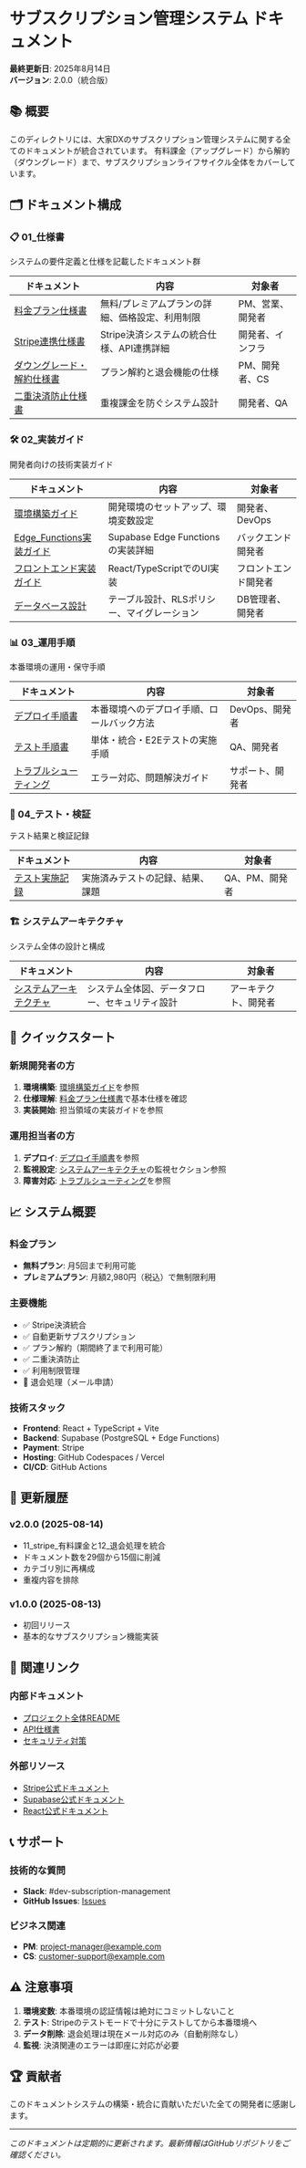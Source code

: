 # サブスクリプション管理システム ドキュメント

**最終更新日**: 2025年8月14日  
**バージョン**: 2.0.0（統合版）

## 📚 概要

このディレクトリには、大家DXのサブスクリプション管理システムに関する全てのドキュメントが統合されています。
有料課金（アップグレード）から解約（ダウングレード）まで、サブスクリプションライフサイクル全体をカバーしています。

## 🗂️ ドキュメント構成

### 📋 01_仕様書
システムの要件定義と仕様を記載したドキュメント群

| ドキュメント | 内容 | 対象者 |
|------------|------|--------|
| [料金プラン仕様書](./01_仕様書/料金プラン仕様書.md) | 無料/プレミアムプランの詳細、価格設定、利用制限 | PM、営業、開発者 |
| [Stripe連携仕様書](./01_仕様書/Stripe連携仕様書.md) | Stripe決済システムの統合仕様、API連携詳細 | 開発者、インフラ |
| [ダウングレード・解約仕様書](./01_仕様書/ダウングレード・解約仕様書.md) | プラン解約と退会機能の仕様 | PM、開発者、CS |
| [二重決済防止仕様書](./01_仕様書/二重決済防止仕様書.md) | 重複課金を防ぐシステム設計 | 開発者、QA |

### 🛠️ 02_実装ガイド
開発者向けの技術実装ガイド

| ドキュメント | 内容 | 対象者 |
|------------|------|--------|
| [環境構築ガイド](./02_実装ガイド/環境構築ガイド.md) | 開発環境のセットアップ、環境変数設定 | 開発者、DevOps |
| [Edge_Functions実装ガイド](./02_実装ガイド/Edge_Functions実装ガイド.md) | Supabase Edge Functionsの実装詳細 | バックエンド開発者 |
| [フロントエンド実装ガイド](./02_実装ガイド/フロントエンド実装ガイド.md) | React/TypeScriptでのUI実装 | フロントエンド開発者 |
| [データベース設計](./02_実装ガイド/データベース設計.md) | テーブル設計、RLSポリシー、マイグレーション | DB管理者、開発者 |

### 📊 03_運用手順
本番環境の運用・保守手順

| ドキュメント | 内容 | 対象者 |
|------------|------|--------|
| [デプロイ手順書](./03_運用手順/デプロイ手順書.md) | 本番環境へのデプロイ手順、ロールバック方法 | DevOps、開発者 |
| [テスト手順書](./03_運用手順/テスト手順書.md) | 単体・統合・E2Eテストの実施手順 | QA、開発者 |
| [トラブルシューティング](./03_運用手順/トラブルシューティング.md) | エラー対応、問題解決ガイド | サポート、開発者 |

### 🧪 04_テスト・検証
テスト結果と検証記録

| ドキュメント | 内容 | 対象者 |
|------------|------|--------|
| [テスト実施記録](./04_テスト・検証/テスト実施記録.md) | 実施済みテストの記録、結果、課題 | QA、PM、開発者 |

### 🏗️ システムアーキテクチャ
システム全体の設計と構成

| ドキュメント | 内容 | 対象者 |
|------------|------|--------|
| [システムアーキテクチャ](./システムアーキテクチャ.md) | システム全体図、データフロー、セキュリティ設計 | アーキテクト、開発者 |

## 🚀 クイックスタート

### 新規開発者の方

1. **環境構築**: [環境構築ガイド](./02_実装ガイド/環境構築ガイド.md)を参照
2. **仕様理解**: [料金プラン仕様書](./01_仕様書/料金プラン仕様書.md)で基本仕様を確認
3. **実装開始**: 担当領域の実装ガイドを参照

### 運用担当者の方

1. **デプロイ**: [デプロイ手順書](./03_運用手順/デプロイ手順書.md)を参照
2. **監視設定**: [システムアーキテクチャ](./システムアーキテクチャ.md)の監視セクション参照
3. **障害対応**: [トラブルシューティング](./03_運用手順/トラブルシューティング.md)を参照

## 📈 システム概要

### 料金プラン
- **無料プラン**: 月5回まで利用可能
- **プレミアムプラン**: 月額2,980円（税込）で無制限利用

### 主要機能
- ✅ Stripe決済統合
- ✅ 自動更新サブスクリプション
- ✅ プラン解約（期間終了まで利用可能）
- ✅ 二重決済防止
- ✅ 利用制限管理
- 📧 退会処理（メール申請）

### 技術スタック
- **Frontend**: React + TypeScript + Vite
- **Backend**: Supabase (PostgreSQL + Edge Functions)
- **Payment**: Stripe
- **Hosting**: GitHub Codespaces / Vercel
- **CI/CD**: GitHub Actions

## 📝 更新履歴

### v2.0.0 (2025-08-14)
- 11_stripe_有料課金と12_退会処理を統合
- ドキュメント数を29個から15個に削減
- カテゴリ別に再構成
- 重複内容を排除

### v1.0.0 (2025-08-13)
- 初回リリース
- 基本的なサブスクリプション機能実装

## 🔗 関連リンク

### 内部ドキュメント
- [プロジェクト全体README](/README.md)
- [API仕様書](/docs_md/09_API仕様/)
- [セキュリティ対策](/docs_md/07_セキュリティ対策/)

### 外部リソース
- [Stripe公式ドキュメント](https://stripe.com/docs)
- [Supabase公式ドキュメント](https://supabase.com/docs)
- [React公式ドキュメント](https://react.dev)

## 📞 サポート

### 技術的な質問
- **Slack**: #dev-subscription-management
- **GitHub Issues**: [Issues](https://github.com/your-org/real-estate-app/issues)

### ビジネス関連
- **PM**: project-manager@example.com
- **CS**: customer-support@example.com

## ⚠️ 注意事項

1. **環境変数**: 本番環境の認証情報は絶対にコミットしないこと
2. **テスト**: Stripeのテストモードで十分にテストしてから本番環境へ
3. **データ削除**: 退会処理は現在メール対応のみ（自動削除なし）
4. **監視**: 決済関連のエラーは即座に対応が必要

## 🏆 貢献者

このドキュメントシステムの構築・統合に貢献いただいた全ての開発者に感謝します。

---

*このドキュメントは定期的に更新されます。最新情報はGitHubリポジトリをご確認ください。*